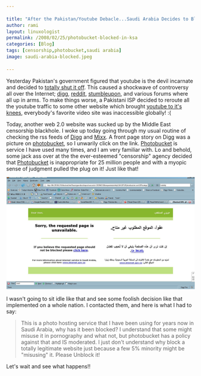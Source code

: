 ```yaml
---

title: "After the Pakistan/Youtube Debacle...Saudi Arabia Decides to Block Photobucket!"
author: rami
layout: linuxologist
permalink: /2008/02/25/photobucket-blocked-in-ksa
categories: [Blog]
tags: [censorship,photobucket,saudi arabia]
image: saudi-arabia-blocked.jpeg

---
```


Yesterday Pakistan's government figured that youtube is the devil incarnate and decided to [totally shut it off](http://news.bbc.co.uk/2/hi/south_asia/7261727.stm "totally shut it off"). This caused a shockwave of controversy all over the Internet; [digg](http://digg.com/world_news/Pakistan_blocks_YouTube "digg"), [reddit](http://reddit.com/info/69thb/comments/ "reddit"), [stumbleupon](http://www.stumbleupon.com/url/news.bbc.co.uk/2/hi/south_asia/7261727.stm "stumbleupon"), and various forums where all up in arms. To make things worse, a Pakistani ISP decided to reroute all the youtube traffic to some other website which brought [youtube to it's knees](http://blog/s.zdnet.com/threatchaos/ "youtube to it's knees"), everybody's favorite video site was inaccessible globally! :(

Today, another web 2.0 website was sucked up by the Middle East censorship blackhole. I woke up today going through my usual routine of checking the rss feeds of [Digg](http://www.digg.com "Digg") and [Mixx](http://www.mixx.com "Mixx"). A front page story on Digg was a picture on [photobucket](http://www.photobucket.com "photobucket"), so I unwarily click on the link. [Photobucket](http://www.photobucket.com "Photobucket") is service I have used many times, and I am very familiar with. Lo and behold, some jack ass over at the the ever-esteemed "censorship" agency decided that [Photobucket](http://www.photobucket.com "Photobucket") is inappropriate for 25 million people and with a myopic sense of judgment pulled the plug on it! Just like that!

![Saudi Arabia blocks photobucket](/assets/images/content/blog/saudi-arabia-blocked.jpeg)

I wasn't going to sit idle like that and see some foolish decision like that implemented on a whole nation. I contacted them, and here is what I had to say:

> This is a photo hosting service that I have been using for years now in Saudi Arabia, why has it been blocked? I understand that some might misuse it in pornography and what not, but photobucket has a policy against that and IS moderated. I just don't understand why block a totally legitimate website just because a few 5% minority might be "misusing" it. Please Unblock it!

Let's wait and see what happens!!

